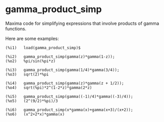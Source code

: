 # gamma_product_simp

Maxima code for simplifying expressions that involve products of gamma functions.

Here are some examples:
~~~
(%i1)	load(gamma_product_simp)$

(%i2)	gamma_product_simp(gamma(z)*gamma(1-z));
(%o2)	%pi/sin(%pi*z)

(%i3)	gamma_product_simp(gamma(1/4)*gamma(3/4));
(%o3)	sqrt(2)*%pi

(%i4)	gamma_product_simp(gamma(z)*gamma(z + 1/2));
(%o4)	sqrt(%pi)*2^(1-2*z)*gamma(2*z)

(%i5)	gamma_product_simp(gamma((-1)/4)*gamma((-3)/4));
(%o5)	(2^(9/2)*%pi)/3

(%i6)	gamma_product_simp(x*gamma(x)+gamma(x+3)/(x+2));
(%o6)	(x^2+2*x)*gamma(x)
~~~
